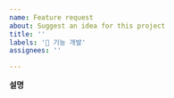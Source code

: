 ```yaml
---
name: Feature request
about: Suggest an idea for this project
title: ''
labels: '🔨 기능 개발'
assignees: ''

---
```


**설명**
